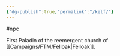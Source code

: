 ```yaml
---
{"dg-publish":true,"permalink":"/kelf/"}
---
```


#npc

First Paladin of the reemergent church of [[Campaigns/FTM/Felloak\|Felloak]].